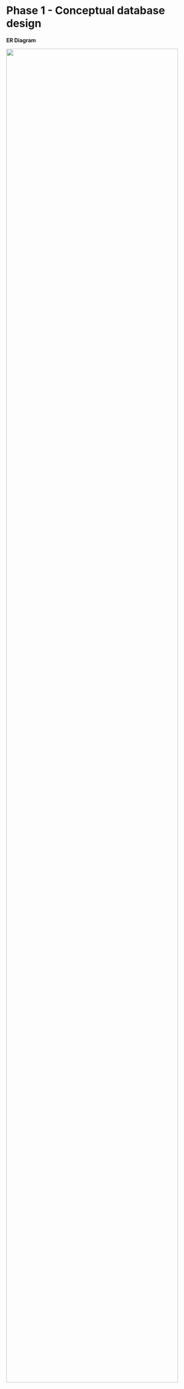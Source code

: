 # Phase 1 - Conceptual database design

**ER Diagram**

<img width="95%" src="https://user-images.githubusercontent.com/33113480/140756323-dfc6419c-bfbe-427b-bec1-b99f0944e6fc.jpg"/>
